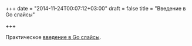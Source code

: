 +++
date = "2014-11-24T00:07:12+03:00"
draft = false
title = "Введение в Go слайсы"

+++

<p>Практическое <a href="https://weblogs.java.net/blog/manningpubs/archive/2014/11/20/go-practical-introduction-slices-39-savings">введение в Go слайсы</a>.</p>

